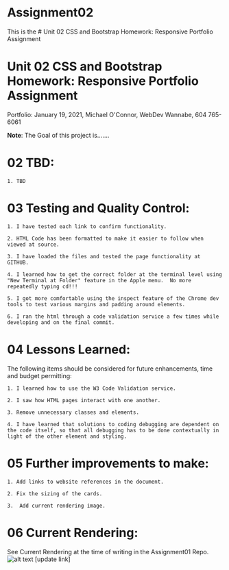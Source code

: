 # Assignment02
This is the # Unit 02 CSS and Bootstrap Homework: Responsive Portfolio Assignment

# Unit 02 CSS and Bootstrap Homework: Responsive Portfolio Assignment

Portfolio: January 19, 2021, Michael O'Connor, WebDev Wannabe, 604 765-6061

**Note**: The Goal of this project is....... 

# 02 TBD:

    1. TBD


# 03 Testing and Quality Control:

    1. I have tested each link to confirm functionality.

    2. HTML Code has been formatted to make it easier to follow when viewed at source.

    3. I have loaded the files and tested the page functionality at GITHUB.

    4. I learned how to get the correct folder at the terminal level using "New Terminal at Folder" feature in the Apple menu.  No more repeatedly typing cd!!!

    5. I got more comfortable using the inspect feature of the Chrome dev tools to test various margins and padding around elements.

    6. I ran the html through a code validation service a few times while developing and on the final commit.


# 04 Lessons Learned:

The following items should be considered for future enhancements, time and budget permitting:

    1. I learned how to use the W3 Code Validation service.

    2. I saw how HTML pages interact with one another.

    3. Remove unnecessary classes and elements.

    4. I have learned that solutions to coding debugging are dependent on the code itself, so that all debugging has to be done contextually in light of the other element and styling.


# 05 Further improvements to make:

    1. Add links to website references in the document.

    2. Fix the sizing of the cards.

    3.  Add current rendering image.

# 06 Current Rendering:

See Current Rendering at the time of writing in the Assignment01 Repo. 
![alt text](Final-Rendering.png) [update link]
